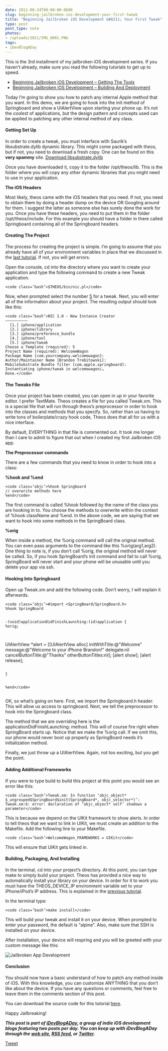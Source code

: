 ```yaml
---
date: 2011-08-24T00:00:00-0600
slug: beginning-jailbroken-ios-development-your-first-tweak
title: "Beginning Jailbroken iOS Development &#8211; Your First Tweak"
type: post
post_type: note
photos:
- /uploads/2011/IMG_0001.PNG
tags:
- iDevBlogADay
---
```

This is the 3rd installment of my jailbroken iOS development series. If you haven’t already, make sure you read the following tutorials to get up to speed.


* [Beginning Jailbroken iOS Development – Getting The Tools](http://brandontreb.com/beginning-jailbroken-ios-development-getting-the-tools/)
* [Beginning Jailbroken iOS Development – Building And Deployment](http://brandontreb.com/beginning-jailbroken-ios-development-building-and-deployment/)


Today I’m going to show you how to patch any internal Apple method that you want. In this demo, we are going to hook into the init method of Springboard and show a UIAlertView upon starting your phone up. It’s not the *coolest* of applications, but the design pattern and concepts used can be applied to patching any other internal method of any class.


#### Getting Set Up


In order to create a tweak, you must interface with Saurik’s libsubstrate.dylib dynamic library. This might come packaged with theos, but if not, you need to download a fresh copy. One can be found on this **very spammy** site. [Download libsubstrate.dylib](http://www.mediafire.com/?2upm53uzzj0488u)


Once you have downloaded it, copy it to the folder /opt/theos/lib. This is the folder where you will copy any other dynamic libraries that you might need to use in your application.


**The iOS Headers**


Most likely, theos came with the iOS headers that you need. If not, you need to obtain them by doing a header dump on the device OR Googling around for them. I suggest the latter as someone else has surely done the work for you. Once you have these headers, you need to put them in the folder /opt/theos/include. For this example you should have a folder in there called Springboard containing all of the Springboard headers.


#### Creating The Project


The process for creating the project is simple. I’m going to assume that you already have all of your environment variables in place that we discussed in the [last tutorial](http://brandontreb.com/beginning-jailbroken-ios-development-building-and-deployment/). If not, you will get errors.


Open the console, cd into the directory where you want to create your application and type the following command to create a new Tweak application.




```
<code class=’bash’>$THEOS/bin/nic.pl</code>
```


Now, when prompted select the number [5](http://cl.ly/1u0l0U0y2I0T1g2s3D0O) for a tweak. Next, you will enter all of the information about your project. The resulting output should look like this:




```
<code class=’bash’>NIC 1.0 - New Instance Creator
——————————
  [1.] iphone/application
  [2.] iphone/library
  [3.] iphone/preference_bundle
  [4.] iphone/tool
  [5.] iphone/tweak
Choose a Template (required): 5
Project Name (required): WelcomeWagon 
Package Name [com.yourcompany.welcomewagon]:                 
Author/Maintainer Name [Brandon Trebitowski]: 
MobileSubstrate Bundle filter [com.apple.springboard]: 
Instantiating iphone/tweak in welcomewagon/…
Done.</code>
```


#### The Tweaks File


Once your project has been created, you can open in up in your favorite editor. I prefer TextMate. Theos creates a file for you called Tweak.xm. This is a special file that will run through theos’s preprocessor in order to hook into the classes and methods that you specify. So, rather than us having to write tons of boilerplate/crazy hook code, Theos does that all for us with a nice interface.


By default, EVERYTHING in that file is commented out. It took me longer than I care to admit to figure that out when I created my first Jailbroken iOS app.


**The Preprocessor commands**


There are a few commands that you need to know in order to hook into a class:


**%hook and %end**




```
<code class=’objc’>%hook Springboard
// overwrite methods here
%end</code>
```


The first command is called %hook followed by the name of the class you are hooking in to. You choose the methods to overwrite within the context of %hook className and %end. In the above code, we are saying that we want to hook into some methods in the SpringBoard class.


**%orig**


When inside a method, the %orig command will call the original method. You can even pass arguments to the command like this %orig(arg1,arg2). One thing to note is, if you don’t call %orig, the original method will never be called. So, if you hook SpringBoard’s init command and fail to call %orig, SpringBoard will never start and your phone will be unusable until you delete your app via ssh.


#### Hooking Into Springboard


Open up Tweak.xm and add the following code. Don’t worry, I will explain it afterwards.




```
<code class=’objc’>#import <SpringBoard/SpringBoard.h>
%hook SpringBoard


-(void)applicationDidFinishLaunching:(id)application {
%orig;



```
UIAlertView *alert = [[UIAlertView alloc] initWithTitle:@"Welcome" 
    message:@"Welcome to your iPhone Brandon!" 
    delegate:nil 
    cancelButtonTitle:@"Thanks" 
    otherButtonTitles:nil];
[alert show];
[alert release];

```

}


%end</code>


```


OK, so what’s going on here. First, we import the Springboard.h header. This will allow us access to springboard. Next, we tell the preprocessor to hook into the Springboard class.


The method that we are overriding here is the applicationDidFinishLaunching: method. This will of course fire right when SpringBoard starts up. Notice that we make the %orig call. If we omit this, our phone would never boot up properly as SpringBoard needs it’s initialization method.


Finally, we just throw up a UIAlertView. Again, not too exciting, but you get the point.


#### Adding Additional Frameworks


If you were to type build to build this project at this point you would see an error like this:




```
<code class=’bash’>Tweak.xm: In function ‘objc_object* $_ungrouped$SpringBoard$init(SpringBoard*, objc_selector*)’:
Tweak.xm:6: error: declaration of ‘objc_object* self’ shadows a parameter</code>
```


This is because we depend on the UIKit framework to show alerts. In order to tell theos that we want to link in UIKit, we must create an addition to the Makefile. Add the following line to your Makefile.




```
<code class=’bash’>WelcomeWagon_FRAMEWORKS = UIKit</code>
```


This will ensure that UIKit gets linked in.


#### Building, Packaging, And Installing


In the terminal, cd into your project’s directory. At this point, you can type make to simply build your project. Theos has provided a nice way to automatically install your library on your device. In order for it to work you must have the THEOS\_DEVICE\_IP environment variable set to your iPhone/iPod’s IP address. This is explained in the [previous tutorial](http://brandontreb.com/beginning-jailbroken-ios-development-building-and-deployment/).


In the terminal type:




```
<code class=’bash’>make install</code>
```


This will build your tweak and install it on your device. When prompted to enter your password, the default is “alpine”. Also, make sure that SSH is installed on your device.


After installation, your device will respring and you will be greeted with your custom message like this:


![Jailbroken App Development](/uploads/2011/IMG_0001.PNG)


#### Conclusion


You should now have a basic understand of how to patch any method inside of iOS. With this knowledge, you can customize ANYTHING that you don’t like about the device. If you have any questions or comments, feel free to leave them in the comments section of this post.


You can download the source code for this tutorial [here](http://cl.ly/1u0l0U0y2I0T1g2s3D0O).


Happy Jailbreaking!


***﻿﻿This post is part of [iDevBlogADay](http://idevblogaday.com/), a group of indie iOS development blogs featuring two posts per day. You can keep up with iDevBlogADay through the [web site](http://idevblogaday.com/), [RSS feed](http://feeds.feedburner.com/idevblogaday), or [Twitter](http://twitter.com/#search?q=%23idevblogaday).***



[Tweet](http://twitter.com/share)



